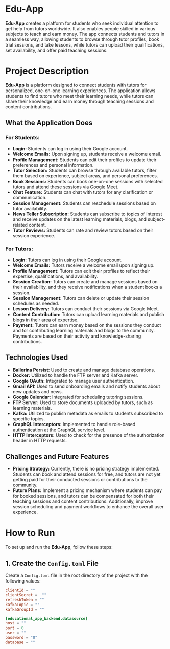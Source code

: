 # Edu-App

**Edu-App** creates a platform for students who seek individual attention to get help from tutors worldwide. It also enables people skilled in various subjects to teach and earn money. 
The app connects students and tutors in a seamless way, allowing students to browse through tutor profiles, book trial sessions, and take lessons, while tutors can upload their qualifications, set availability, and offer paid teaching sessions.

# Project Description

**Edu-App** is a platform designed to connect students with tutors for personalized, one-on-one learning experiences. The application allows students to find tutors who meet their learning needs, while tutors can share their knowledge and earn money through teaching sessions and content contributions.

## What the Application Does

### For Students:
- **Login:** Students can log in using their Google account.
- **Welcome Emails:** Upon signing up, students receive a welcome email.
- **Profile Management:** Students can edit their profiles to update their preferences and personal information.
- **Tutor Selection:** Students can browse through available tutors, filter them based on experience, subject areas, and personal preferences.
- **Book Sessions:** Students can book one-on-one sessions with selected tutors and attend these sessions via Google Meet.
- **Chat Feature:** Students can chat with tutors for any clarification or communication.
- **Session Management:** Students can reschedule sessions based on tutor availability.
- **News Teller Subscription:** Students can subscribe to topics of interest and receive updates on the latest learning materials, blogs, and subject-related content.
- **Tutor Reviews:** Students can rate and review tutors based on their session experience.

### For Tutors:
- **Login:** Tutors can log in using their Google account.
- **Welcome Emails:** Tutors receive a welcome email upon signing up.
- **Profile Management:** Tutors can edit their profiles to reflect their expertise, qualifications, and availability.
- **Session Creation:** Tutors can create and manage sessions based on their availability, and they receive notifications when a student books a session.
- **Session Management:** Tutors can delete or update their session schedules as needed.
- **Lesson Delivery:** Tutors can conduct their sessions via Google Meet.
- **Content Contribution:** Tutors can upload learning materials and publish blogs in their area of expertise.
- **Payment:** Tutors can earn money based on the sessions they conduct and for contributing learning materials and blogs to the community. Payments are based on their activity and knowledge-sharing contributions.

## Technologies Used

- **Ballerina Persist:** Used to create and manage database operations.
- **Docker:** Utilized to handle the FTP server and Kafka server.
- **Google OAuth:** Integrated to manage user authentication.
- **Gmail API:** Used to send onboarding emails and notify students about new updates and news.
- **Google Calendar:** Integrated for scheduling tutoring sessions.
- **FTP Server:** Used to store documents uploaded by tutors, such as learning materials.
- **Kafka:** Utilized to publish metadata as emails to students subscribed to specific topics.
- **GraphQL Interceptors:** Implemented to handle role-based authentication at the GraphQL service level.
- **HTTP Interceptors:** Used to check for the presence of the authorization header in HTTP requests.

## Challenges and Future Features

- **Pricing Strategy:** Currently, there is no pricing strategy implemented. Students can book and attend sessions for free, and tutors are not yet getting paid for their conducted sessions or contributions to the community.
- **Future Plans:** Implement a pricing mechanism where students can pay for booked sessions, and tutors can be compensated for both their teaching sessions and content contributions. Additionally, improve session scheduling and payment workflows to enhance the overall user experience.

# How to Run

To set up and run the **Edu-App**, follow these steps:

## 1. Create the `Config.toml` File

Create a `Config.toml` file in the root directory of the project with the following values:

```toml
clientId = ""
clientSecret =  ""
refreshToken = ""
kafkaTopic = ""
kafkaGroupId = ""

[educational_app_backend.datasource]
host = ""
port = 0
user = ""
password = "0"
database = ""

